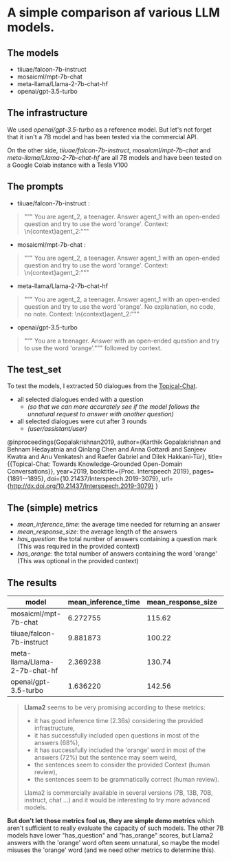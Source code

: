 # A simple comparison af various LLM models.

## The models

- tiiuae/falcon-7b-instruct
- mosaicml/mpt-7b-chat
- meta-llama/Llama-2-7b-chat-hf
- openai/gpt-3.5-turbo

## The infrastructure

We used *openai/gpt-3.5-turbo* as a reference model. But let's not forget that it isn't a 7B model and has been tested via the commercial API.

On the other side, *tiiuae/falcon-7b-instruct*, *mosaicml/mpt-7b-chat* and *meta-llama/Llama-2-7b-chat-hf* are all 7B models and have been tested on a Google Colab instance with a Tesla V100

## The prompts

- tiiuae/falcon-7b-instruct :
> """ You are agent_2, a teenager. Answer agent_1 with an open-ended question and try to use the word 'orange'. Context: \n{context}agent_2:"""

- mosaicml/mpt-7b-chat :
> """ You are agent_2, a teenager. Answer agent_1 with an open-ended question and try to use the word 'orange'. Context: \n{context}agent_2:"""

- meta-llama/Llama-2-7b-chat-hf
> """ You are agent_2, a teenager. Answer agent_1 with an open-ended question and try to use the word 'orange'. No explanation, no code, no note. Context: \n{context}agent_2:"""

- openai/gpt-3.5-turbo
> """ You are a teenager. Answer with an open-ended question and try to use the word 'orange'.""" followed by context.

## The test_set

To test the models, I extracted 50 dialogues from the [Topical-Chat](https://github.com/alexa/Topical-Chat/tree/master).
- all selected dialogues ended with a question
  - *(so that we can more accurately see if the model follows the unnatural request to answer with another question)*
- all selected dialogues were cut after 3 rounds
  - *(user/assistant/user)*

@inproceedings{Gopalakrishnan2019,
  author={Karthik Gopalakrishnan and Behnam Hedayatnia and Qinlang Chen and Anna Gottardi and Sanjeev Kwatra and Anu Venkatesh and Raefer Gabriel and Dilek Hakkani-Tür},
  title={{Topical-Chat: Towards Knowledge-Grounded Open-Domain Conversations}},
  year=2019,
  booktitle={Proc. Interspeech 2019},
  pages={1891--1895},
  doi={10.21437/Interspeech.2019-3079},
  url={http://dx.doi.org/10.21437/Interspeech.2019-3079}
}

## The (simple) metrics
- *mean_inference_time*: the average time needed for returning an answer
- *mean_response_size*: the average length of the answers
- *has_question*: the total number of answers containing a question mark (This was required in the provided context)
- *has_orange*: the total number of answers containing the word 'orange' (This was optional in the provided context)

## The results

model | mean_inference_time | mean_response_size | has_question | has_question_% | has_orange | has_orange_%
--- | --- | --- | --- | --- | --- | ---
mosaicml/mpt-7b-chat | 6.272755 | 115.62 | 26| 52.0% | 3 | 6.0%
tiiuae/falcon-7b-instruct | 9.881873 | 100.22 | 26 | 52.0% | 4 | 8.0%
meta-llama/Llama-2-7b-chat-hf | 2.369238 | 130.74 | 34 | 68.0% | 36 | 72.0%
openai/gpt-3.5-turbo | 1.636220 | 142.56 | 50 | 100.0% | 8 | 16.0%

> **Llama2** seems to be very promising according to these metrics:
> - it has good inference time (2.36s) considering the provided infrastructure,
> - it has successfully included open questions in most of the answers (68%),
> - it has successfully included the 'orange' word in most of the answers (72%) but the sentence may seem weird,
> - the sentences seem to consider the provided Context (human review),
> - the sentences seem to be grammatically correct (human review).
>
> Llama2 is commercially available in several versions (7B, 13B, 70B, instruct, chat ...) and it would be interesting to try more advanced models.

**But don't let those metrics fool us, they are simple demo metrics** which aren't sufficient to really evaluate the capacity of such models. The other 7B models have lower "has_question" and "has_orange" scores, but Llama2 answers with the 'orange' word often seem unnatural, so maybe the model misuses the 'orange' word (and we need other metrics to determine this).
